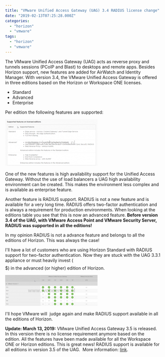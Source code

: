 ```yaml
---
title: "VMware Unified Access Gateway (UAG) 3.4 RADIUS license change"
date: "2019-02-13T07:25:28.000Z"
categories: 
  - "horizon"
  - "vmware"
tags: 
  - "horizon"
  - "vmware"
---
```


The VMware Unified Access Gateway (UAG) acts as reverse proxy and tunnels sessions (PCoIP and Blast) to desktops and remote apps. Besides Horizon support, new features are added for AirWatch and Identity Manager. With version 3.4, the VMware Unified Access Gateway is offered in three editions based on the Horizon or Workspace ONE licenses.

- Standard
- Advanced
- Enterprise

Per edition the following features are supported:

[![](images/uag34-300x152.png)](https://www.ivobeerens.nl/wp-content/uploads/2019/02/uag34.png)

One of the new features is high availability support for the Unified Access Gateway. Without the use of load balancers a UAG high availability environment can be created. This makes the environment less complex and is available as enterprise feature.

Another feature is RADIUS support. RADIUS is not a new feature and is available for a very long time. RADIUS offers two-factor authentication and is always a requirement for production environments. When looking at the editions table you see that this is now an advanced feature. **Before version 3.4 of the UAG, with VMware Access Point and VMware Security Server, RADIUS was supported in all the editions!**

In my opinion RADIUS is not a advance feature and belongs to all the editions of Horizon. This was always the case!

I'll have a lot of customers who are using Horizon Standard with RADIUS support for two-factor authentication. Now they are stuck with the UAG 3.3.1 appliance or must heavily invest ($$$$$) in the advanced (or higher) edition of Horizon.

[![](images/uag341-300x100.png)](https://www.ivobeerens.nl/wp-content/uploads/2019/02/uag341.png)

I'll hope VMware will  judge again and make RADIUS support available in all the editions of Horizon.

**Update: March 13, 2019:** VMware Unified Access Gateway 3.5 is released. In this version there is no license requirement anymore based on the edition. All the features have been made available for all the Workspace ONE or Horizon editions. This is great news! RADIUS support is available for all editions in version 3.5 of the UAG.  More information: [link](https://docs.vmware.com/en/Unified-Access-Gateway/3.5/rn/Unified-Access-Gateway-35-Release-Notes.html).
